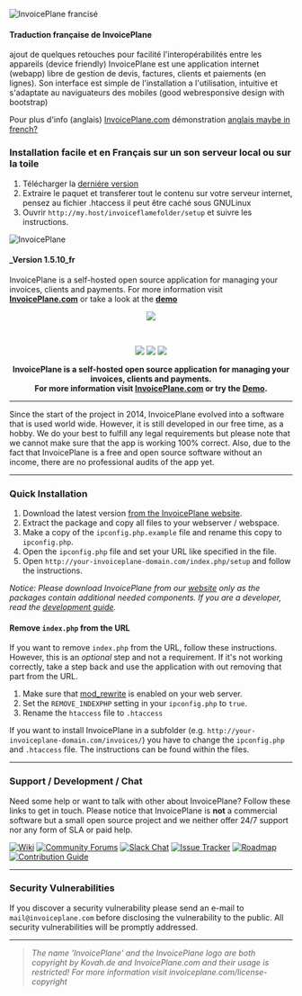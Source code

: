 
![InvoicePlane francisé](http://invoiceplane.com/content/logo/PNG/logo_300x150.png)
#### Traduction française de InvoicePlane
ajout de quelques retouches pour facilité l'interopérabilités entre les appareils (device friendly)
InvoicePlane est une application internet (webapp) libre de gestion de devis, factures, clients et paiements (en lignes).
Son interface est simple de l'installation a l'utilisation, intuitive et s'adaptate au naviguateurs des mobiles (good webresponsive design with bootstrap)

Pour plus d'info (anglais) [InvoicePlane.com](https://invoiceplane.com)
démonstration [anglais maybe in french?](https://demo.invoiceplane.com)

### Installation facile et en Français sur un son serveur local ou sur la toile
1. Télécharger la [derniére version](https://github.com/sudwebdesign/InvoicePlane/archive/master.zip)
2. Extraire le paquet et transferer tout le contenu sur votre serveur internet, pensez au fichier .htaccess il peut être caché sous GNULinux
3. Ouvrir `http://my.host/invoiceflamefolder/setup` et suivre les instructions.

![InvoicePlane](http://invoiceplane.com/content/logo/PNG/logo_300x150.png)
#### _Version 1.5.10_fr
InvoicePlane is a self-hosted open source application for managing your invoices, clients and payments.
For more information visit __[InvoicePlane.com](https://invoiceplane.com)__ or take a look at the __[demo](https://demo.invoiceplane.com)__

<p align="center">
  <img src="http://invoiceplane.com/content/logo/SVG/logo_small.svg">
</p>
<p>&nbsp;</p>

<p align="center">
<a href="https://github.com/InvoicePlane/InvoicePlane/releases"><img src="https://img.shields.io/badge/dynamic/json.svg?label=Current%20Version&url=https%3A%2F%2Fapi.github.com%2Frepos%2FInvoicePlane%2FInvoicePlane%2Freleases%2Flatest&query=%24.name&colorB=%23429ae1"></a>
<a href="https://github.com/InvoicePlane/InvoicePlane/releases"><img src="https://img.shields.io/badge/dynamic/json.svg?label=Downloads&url=https%3A%2F%2Fids.invoiceplane.com%2Fapi%2Fget-stats&query=downloads.total_readable&colorB=429ae1&suffix=%20total"></a>
<a href="https://translations.invoiceplane.com/project/fusioninvoice"><img src="https://img.shields.io/badge/dynamic/json.svg?label=Localization%20Progress&url=https%3A%2F%2Fids.invoiceplane.com%2Fapi%2Fget-stats&query=%24.localization.details.total_progress&colorB=429ae1&suffix=%25"></a>
</p>

<p align="center" bgcolor="#429ae1"><b>InvoicePlane is a self-hosted open source application for managing your invoices, clients and payments.<br>
  For more information visit <a href="https://invoiceplane.com">InvoicePlane.com</a> or try the <a href="https://demo.invoiceplane.com">Demo</a>.</b></p>

---

Since the start of the project in 2014, InvoicePlane evolved into a software that is used world wide. However, it is
still developed in our free time, as a hobby. We do your best to fulfill any legal requirements but please note that we
cannot make sure that the app is working 100% correct. Also, due to the fact that InvoicePlane is a free and open
source software without an income, there are no professional audits of the app yet.

---

### Quick Installation

1. Download the latest version [from the InvoicePlane website](https://invoiceplane.com/downloads).
2. Extract the package and copy all files to your webserver / webspace.
3. Make a copy of the `ipconfig.php.example` file and rename this copy to `ipconfig.php`.
4. Open the `ipconfig.php` file and set your URL like specified in the file.
5. Open `http://your-invoiceplane-domain.com/index.php/setup` and follow the instructions.


_Notice: Please download InvoicePlane from our [website](https://invoiceplane.com/downloads) only as the packages contain additional needed components. If you are a developer, read the [development guide](CONTRIBUTING.md)._


#### Remove `index.php` from the URL

If you want to remove `index.php` from the URL, follow these instructions. However, this is an _optional_ step and not a requirement. If it's not working correctly, take a step back and use the application with out removing that part from the URL.

1. Make sure that [mod_rewrite](https://go.invoiceplane.com/apachemodrewrite) is enabled on your web server.
2. Set the `REMOVE_INDEXPHP` setting in your `ipconfig.php` to `true`.
3. Rename the `htaccess` file to `.htaccess`

If you want to install InvoicePlane in a subfolder (e.g. `http://your-invoiceplane-domain.com/invoices/`) you have to change the `ipconfig.php` and `.htaccess` file. The instructions can be found within the files.

---

### Support / Development / Chat

Need some help or want to talk with other about InvoicePlane? Follow these links to get in touch.
Please notice that InvoicePlane is **not** a commercial software but a small open source project and we neither offer
24/7 support nor any form of SLA or paid help.

[![Wiki](https://img.shields.io/badge/Help%3A-Official%20Wiki-429ae1.svg)](https://wiki.invoiceplane.com/)
[![Community Forums](https://img.shields.io/badge/Help%3A-Community%20Forums-429ae1.svg)](https://community.invoiceplane.com/)
[![Slack Chat](https://img.shields.io/badge/Development%3A-Slack%20Chat-429ae1.svg)](https://invoiceplane-slack.herokuapp.com/)
[![Issue Tracker](https://img.shields.io/badge/Development%3A-Issue%20Tracker-429ae1.svg)](https://development.invoiceplane.com/)
[![Roadmap](https://img.shields.io/badge/Development%3A-Roadmap-429ae1.svg)](https://go.invoiceplane.com/roadmapv1)
[![Contribution Guide](https://img.shields.io/badge/Development%3A-Contribution%20Guide-429ae1.svg)](CONTRIBUTING.md)

---

### Security Vulnerabilities

If you discover a security vulnerability please send an e-mail to `mail@invoiceplane.com` before disclosing the vulnerability to the public.
All security vulnerabilities will be promptly addressed.

---

> _The name 'InvoicePlane' and the InvoicePlane logo are both copyright by Kovah.de and InvoicePlane.com
and their usage is restricted! For more information visit invoiceplane.com/license-copyright_
